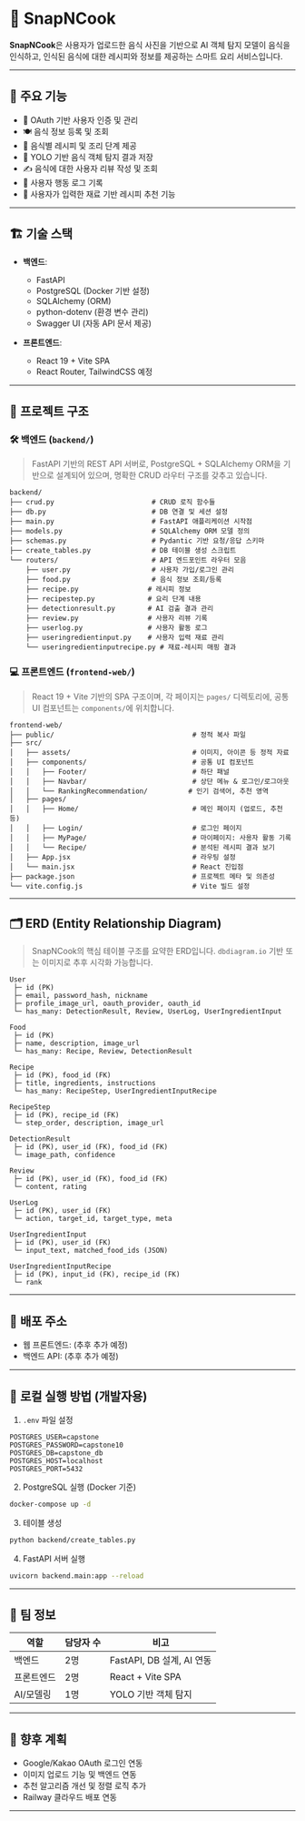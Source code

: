 # 🥘 SnapNCook

**SnapNCook**은 사용자가 업로드한 음식 사진을 기반으로 AI 객체 탐지 모델이 음식을 인식하고, 인식된 음식에 대한 레시피와 정보를 제공하는 스마트 요리 서비스입니다.

---

## 🚀 주요 기능

- 🔐 OAuth 기반 사용자 인증 및 관리
- 🍽️ 음식 정보 등록 및 조회
- 📖 음식별 레시피 및 조리 단계 제공
- 🤖 YOLO 기반 음식 객체 탐지 결과 저장
- ✍️ 음식에 대한 사용자 리뷰 작성 및 조회
- 📜 사용자 행동 로그 기록
- 🧾 사용자가 입력한 재료 기반 레시피 추천 기능

---

## 🏗️ 기술 스택

- **백엔드**:
  - FastAPI
  - PostgreSQL (Docker 기반 설정)
  - SQLAlchemy (ORM)
  - python-dotenv (환경 변수 관리)
  - Swagger UI (자동 API 문서 제공)

- **프론트엔드**:
  - React 19 + Vite SPA
  - React Router, TailwindCSS 예정

---

## 📂 프로젝트 구조

### 🛠 백엔드 (`backend/`)

> FastAPI 기반의 REST API 서버로, PostgreSQL + SQLAlchemy ORM을 기반으로 설계되어 있으며, 명확한 CRUD 라우터 구조를 갖추고 있습니다.

```
backend/
├── crud.py                        # CRUD 로직 함수들
├── db.py                          # DB 연결 및 세션 설정
├── main.py                        # FastAPI 애플리케이션 시작점
├── models.py                      # SQLAlchemy ORM 모델 정의
├── schemas.py                     # Pydantic 기반 요청/응답 스키마
├── create_tables.py               # DB 테이블 생성 스크립트
└── routers/                       # API 엔드포인트 라우터 모음
    ├── user.py                    # 사용자 가입/로그인 관리
    ├── food.py                    # 음식 정보 조회/등록
    ├── recipe.py                 # 레시피 정보
    ├── recipestep.py             # 요리 단계 내용
    ├── detectionresult.py        # AI 검출 결과 관리
    ├── review.py                 # 사용자 리뷰 기록
    ├── userlog.py                # 사용자 활동 로그
    ├── useringredientinput.py    # 사용자 입력 재료 관리
    └── useringredientinputrecipe.py # 재료-레시피 매핑 결과
```


### 💻 프론트엔드 (`frontend-web/`)

> React 19 + Vite 기반의 SPA 구조이며, 각 페이지는 `pages/` 디렉토리에, 공통 UI 컴포넌트는 `components/`에 위치합니다.

```
frontend-web/
├── public/                                  # 정적 복사 파일
├── src/
│   ├── assets/                              # 이미지, 아이콘 등 정적 자료
│   ├── components/                          # 공통 UI 컴포넌트
│   │   ├── Footer/                          # 하단 패널
│   │   ├── Navbar/                          # 상단 메뉴 & 로그인/로그아웃
│   │   └── RankingRecommendation/          # 인기 검색어, 추천 영역
│   ├── pages/
│   │   ├── Home/                            # 메인 페이지 (업로드, 추천 등)
│   │   ├── Login/                           # 로그인 페이지
│   │   ├── MyPage/                          # 마이페이지: 사용자 활동 기록
│   │   └── Recipe/                          # 분석된 레시피 결과 보기
│   ├── App.jsx                              # 라우팅 설정
│   └── main.jsx                             # React 진입점
├── package.json                             # 프로젝트 메타 및 의존성
└── vite.config.js                           # Vite 빌드 설정
```

---

## 🗂️ ERD (Entity Relationship Diagram)

> SnapNCook의 핵심 테이블 구조를 요약한 ERD입니다. `dbdiagram.io` 기반 또는 이미지로 추후 시각화 가능합니다.

```
User
 ├─ id (PK)
 ├─ email, password_hash, nickname
 ├─ profile_image_url, oauth_provider, oauth_id
 └─ has_many: DetectionResult, Review, UserLog, UserIngredientInput

Food
 ├─ id (PK)
 ├─ name, description, image_url
 └─ has_many: Recipe, Review, DetectionResult

Recipe
 ├─ id (PK), food_id (FK)
 ├─ title, ingredients, instructions
 └─ has_many: RecipeStep, UserIngredientInputRecipe

RecipeStep
 ├─ id (PK), recipe_id (FK)
 └─ step_order, description, image_url

DetectionResult
 ├─ id (PK), user_id (FK), food_id (FK)
 └─ image_path, confidence

Review
 ├─ id (PK), user_id (FK), food_id (FK)
 └─ content, rating

UserLog
 ├─ id (PK), user_id (FK)
 └─ action, target_id, target_type, meta

UserIngredientInput
 ├─ id (PK), user_id (FK)
 └─ input_text, matched_food_ids (JSON)

UserIngredientInputRecipe
 ├─ id (PK), input_id (FK), recipe_id (FK)
 └─ rank
```

---

## 🔗 배포 주소

- 웹 프론트엔드: (추후 추가 예정)
- 백엔드 API: (추후 추가 예정)

---

## 🧪 로컬 실행 방법 (개발자용)

1. `.env` 파일 설정

```env
POSTGRES_USER=capstone
POSTGRES_PASSWORD=capstone10
POSTGRES_DB=capstone_db
POSTGRES_HOST=localhost
POSTGRES_PORT=5432
```

2. PostgreSQL 실행 (Docker 기준)

```bash
docker-compose up -d
```

3. 테이블 생성

```bash
python backend/create_tables.py
```

4. FastAPI 서버 실행

```bash
uvicorn backend.main:app --reload
```

---

## 👥 팀 정보

| 역할         | 담당자 수 | 비고                     |
|--------------|------------|---------------------------|
| 백엔드       | 2명        | FastAPI, DB 설계, AI 연동 |
| 프론트엔드   | 2명        | React + Vite SPA          |
| AI/모델링    | 1명        | YOLO 기반 객체 탐지       |

---

## 🎯 향후 계획

- Google/Kakao OAuth 로그인 연동
- 이미지 업로드 기능 및 백엔드 연동
- 추천 알고리즘 개선 및 정렬 로직 추가
- Railway 클라우드 배포 연동

---

